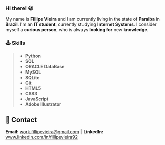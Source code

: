 ### Hi there! 😃
My name is **Fillipe Vieira** and I am currently living in the state of **Paraiba** in **Brazil**.
I'm an **IT student**, currently studying **Internet Systems**.
I consider myself a **curious person**, who is always **looking for** new **knowledge**.

### 🕹️ Skills

>- **Python**
> - **SQL**
> - **ORACLE DataBase**
> - **MySQL**
> - **SQLite**
> - **Git**
> - **HTML5**
> - **CSS3**
> - **JavaScript**
> - **Adobe Illustrator**

## 📇 Contact

**Email:** work.fillipevieira@gmail.com
**|** **LinkedIn:** www.linkedin.com/in/fillipevieira92
